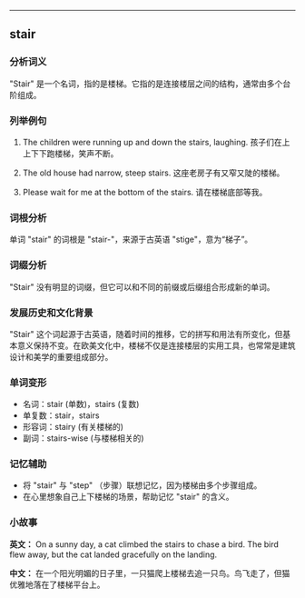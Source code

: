 
---------------
## stair
### 分析词义

"Stair" 是一个名词，指的是楼梯。它指的是连接楼层之间的结构，通常由多个台阶组成。

### 列举例句

1. The children were running up and down the stairs, laughing.
   孩子们在上上下下跑楼梯，笑声不断。

2. The old house had narrow, steep stairs.
   这座老房子有又窄又陡的楼梯。

3. Please wait for me at the bottom of the stairs.
   请在楼梯底部等我。

### 词根分析

单词 "stair" 的词根是 "stair-"，来源于古英语 "stige"，意为“梯子”。

### 词缀分析

"Stair" 没有明显的词缀，但它可以和不同的前缀或后缀组合形成新的单词。

### 发展历史和文化背景

"Stair" 这个词起源于古英语，随着时间的推移，它的拼写和用法有所变化，但基本意义保持不变。在欧美文化中，楼梯不仅是连接楼层的实用工具，也常常是建筑设计和美学的重要组成部分。

### 单词变形

- 名词：stair (单数)，stairs (复数)
- 单复数：stair，stairs
- 形容词：stairy (有关楼梯的)
- 副词：stairs-wise (与楼梯相关的)

### 记忆辅助

- 将 "stair" 与 "step" （步骤）联想记忆，因为楼梯由多个步骤组成。
- 在心里想象自己上下楼梯的场景，帮助记忆 "stair" 的含义。

### 小故事

**英文：** 
On a sunny day, a cat climbed the stairs to chase a bird. The bird flew away, but the cat landed gracefully on the landing.

**中文：**
在一个阳光明媚的日子里，一只猫爬上楼梯去追一只鸟。鸟飞走了，但猫优雅地落在了楼梯平台上。

